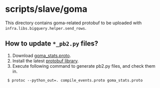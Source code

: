 # scripts/slave/goma

This directory contains goma-related protobuf to be uploaded with
`infra.libs.bigquery.helper.send_rows`.

## How to update `*_pb2.py` files?

1. Download [goma\_stats.proto](https://chromium.googlesource.com/infra/goma/client/+/master/lib/goma_stats.proto).
1. Install the latest [protobuf library](https://github.com/google/protobuf).
1. Execute following command to generate pb2.py files, and check them in.
```
 $ protoc --python_out=. compile_events.proto goma_stats.proto
```
